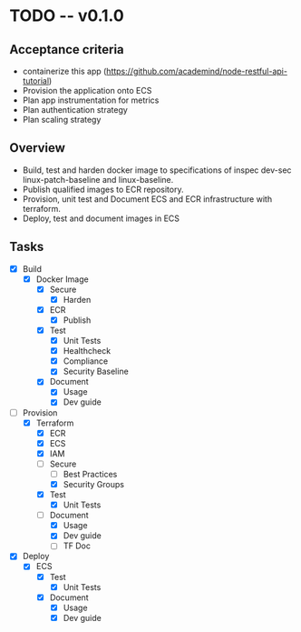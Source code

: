 # TODO -- v0.1.0
## Acceptance criteria
* containerize this app (https://github.com/academind/node-restful-api-tutorial)
* Provision the application onto ECS
* Plan app instrumentation for metrics
* Plan authentication strategy
* Plan scaling strategy
## Overview
* Build, test and harden docker image to specifications of inspec dev-sec linux-patch-baseline and linux-baseline.
* Publish qualified images to ECR repository.
* Provision, unit test and Document ECS and ECR infrastructure with terraform.
* Deploy, test and document images in ECS

## Tasks
* [x] Build
	* [x] Docker Image
		* [x] Secure
			* [x] Harden
		* [x] ECR
			* [x] Publish
		* [x] Test
			* [x] Unit Tests
			* [x] Healthcheck
			* [x] Compliance
			* [x] Security Baseline
		* [x] Document
			* [x] Usage
			* [x] Dev guide
* [ ] Provision
	* [x] Terraform
		* [x] ECR
		* [x] ECS
		* [x] IAM
		* [ ] Secure
			* [ ] Best Practices
			* [x] Security Groups
		* [x] Test
			* [x] Unit Tests
		* [ ] Document
			* [x] Usage
			* [x] Dev guide
			* [ ] TF Doc
* [x] Deploy
	* [x] ECS
		* [x] Test
			* [x] Unit Tests
		* [x] Document
			* [x] Usage
			* [x] Dev guide
